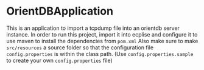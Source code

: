 # OrientDBApplication

This is an application to import a tcpdump file into an orientdb server instance.
In order to run this project, import it into ecplise and configure it to use maven to install the dependencies from `pom.xml`
Also make sure to make `src/resources` a source folder so that the configuration file `config.properties` is within the class path. (Use `config.properties.sample` to create your own `config.properties` file)
